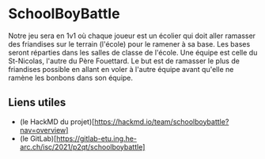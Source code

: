 # SchoolBoyBattle

Notre jeu sera en 1v1 où chaque joueur est un écolier qui doit aller ramasser des friandises sur le terrain (l'école) pour le ramener à sa base. Les bases seront réparties dans les salles de classe de l'école. Une équipe est celle du St-Nicolas, l'autre du Père Fouettard. Le but est de ramasser le plus de friandises possible en allant en voler à l'autre équipe avant qu'elle ne ramène les bonbons dans son équipe.

## Liens utiles
- (le HackMD du projet)[https://hackmd.io/team/schoolboybattle?nav=overview]
- (le GitLab)[https://gitlab-etu.ing.he-arc.ch/isc/2021/p2qt/schoolboybattle]
